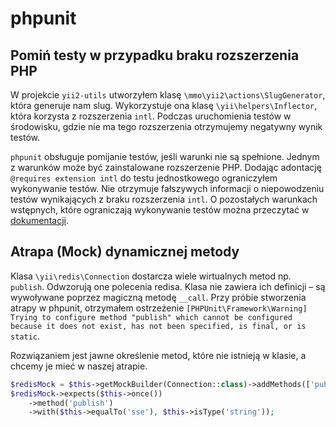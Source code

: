 # phpunit

## Pomiń testy w przypadku braku rozszerzenia PHP

W projekcie `yii2-utils` utworzyłem klasę `\mmo\yii2\actions\SlugGenerator`, która generuje nam slug.
Wykorzystuje ona klasę `\yii\helpers\Inflector`, która korzysta z rozszerzenia `intl`.
Podczas uruchomienia testów w środowisku, gdzie nie ma tego rozszerzenia otrzymujemy negatywny wynik testów.

`phpunit` obsługuje pomijanie testów, jeśli warunki nie są spełnione. Jednym z warunków może być zainstalowane rozszerzenie PHP. Dodając adontację `@requires extension intl` do testu jednostkowego ograniczyłem wykonywanie testów.
Nie otrzymuje fałszywych informacji o niepowodzeniu testów wynikających z braku rozszerzenia `intl`.
O pozostałych warunkach wstępnych, które ograniczają wykonywanie testów można przeczytać w [dokumentacji](https://phpunit.readthedocs.io/en/8.5/incomplete-and-skipped-tests.html#skipping-tests-using-requires).


## Atrapa (Mock) dynamicznej metody

Klasa `\yii\redis\Connection` dostarcza wiele wirtualnych metod np. `publish`. Odwzorują one polecenia redisa. Klasa nie zawiera ich definicji – są wywoływane poprzez magiczną metodę `__call`. Przy próbie stworzenia atrapy w phpunit, otrzymałem ostrzeżenie `[PHPUnit\Framework\Warning] Trying to configure method "publish" which cannot be configured because it does not exist, has not been specified, is final, or is static`.

Rozwiązaniem jest jawne określenie metod, które nie istnieją w klasie, a chcemy je mieć w naszej atrapie.

``` php
$redisMock = $this->getMockBuilder(Connection::class)->addMethods(['publish'])->getMock();
$redisMock->expects($this->once())
    ->method('publish')
    ->with($this->equalTo('sse'), $this->isType('string'));
```
